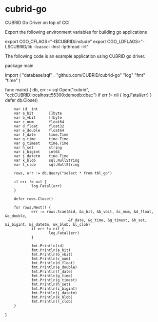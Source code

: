 # cubrid-go
CUBRID Go Driver on top of CCI

Export the following environment variables for building go applications

export CGO_CFLAGS="-I$CUBRID/include"
export CGO_LDFLAGS="-L$CUBRID/lib -lcascci -lnsl -lpthread -lrt"

The following code is an example application using CUBRID go driver.

package main

import (
    "database/sql"
    _ "github.com/CUBRID/cubrid-go"
    "log"
    "fmt"
    "time"
)

func main() {
        db, err := sql.Open("cubrid", "cci:CUBRID:localhost:55300:demodb:dba::")
        if err != nil {
                log.Fatal(err)
        }
        defer db.Close()

        var id  int
        var a_bit       []byte
        var b_vbit      []byte
        var c_num       float64
        var d_float     float32
        var e_double    float64
        var f_date      time.Time
        var g_time      time.Time
        var g_timest    time.Time
        var h_set       string
        var i_bigint    int64
        var j_datetm    time.Time
        var k_blob      sql.NullString
        var l_clob      sql.NullString

        rows, err := db.Query("select * from tbl_go")

        if err != nil {
                log.Fatal(err)
        }

        defer rows.Close()

        for rows.Next() {
                err := rows.Scan(&id, &a_bit, &b_vbit, &c_num, &d_float, &e_double,
                                 &f_date, &g_time, &g_timest, &h_set, &i_bigint, &j_datetm, &k_blob, &l_clob)
                if err != nil {
                        log.Fatal(err)
                }

                fmt.Println(id)
                fmt.Println(a_bit)
                fmt.Println(b_vbit)
                fmt.Println(c_num)
                fmt.Println(d_float)
                fmt.Println(e_double)
                fmt.Println(f_date)
                fmt.Println(g_time)
                fmt.Println(g_timest)
                fmt.Println(h_set)
                fmt.Println(i_bigint)
                fmt.Println(j_datetm)
                fmt.Println(k_blob)
                fmt.Println(l_clob)
        }
}

